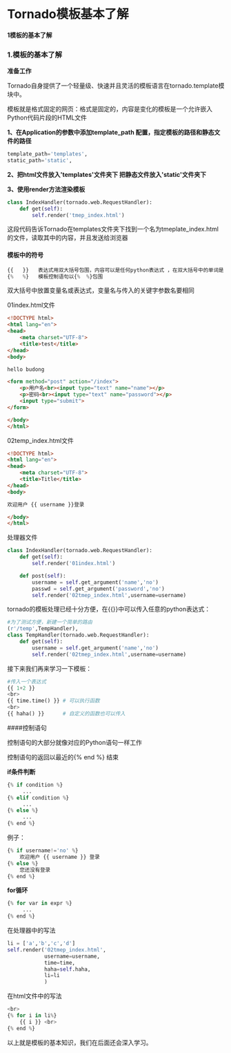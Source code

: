 # Tornado模板基本了解

#### 1模板的基本了解



### 1.模板的基本了解

**准备工作**

Tornado自身提供了一个轻量级、快速并且灵活的模板语言在tornado.template模块中。

模板就是格式固定的网页：格式是固定的，内容是变化的模板是一个允许嵌入Python代码片段的HTML文件

**1、在Application的参数中添加template_path 配置，指定模板的路径和静态文件的路径**

```python
template_path='templates',
static_path='static',
```

**2、把html文件放入'templates'文件夹下      把静态文件放入'static'文件夹下**

**3、使用render方法渲染模板**

```python
class IndexHandler(tornado.web.RequestHandler):
    def get(self):
        self.render('tmep_index.html')
```

这段代码告诉Tornado在templates文件夹下找到一个名为tmeplate_index.html 的文件，读取其中的内容，并且发送给浏览器



#### 模板中的符号

```python
{{   }}   表达式用双大括号包围，内容可以是任何python表达式 ，在双大括号中的单词是占位符
{%   %}   模板控制语句以{%  %}包围
```

双大括号中放置变量名或表达式，变量名与传入的关键字参数名要相同

01index.html文件

```html
<!DOCTYPE html>
<html lang="en">
<head>
    <meta charset="UTF-8">
    <title>test</title>
</head>
<body>

hello budong

<form method="post" action="/index">
    <p>用户名<br><input type="text" name="name"></p>
    <p>密码<br><input type="text" name="password"></p>
    <input type="submit">
</form>

</body>
</html>
```

02temp_index.html文件

```html
<!DOCTYPE html>
<html lang="en">
<head>
    <meta charset="UTF-8">
    <title>Title</title>
</head>
<body>

欢迎用户 {{ username }}登录

</body>
</html>
```

处理器文件

```python
class IndexHandler(tornado.web.RequestHandler):
    def get(self):
        self.render('01index.html')

    def post(self):
        username = self.get_argument('name','no')
        passwd = self.get_argument('password','no')
        self.render('02tmep_index.html',username=username)
```



tornado的模板处理已经十分方便，在{{}}中可以传入任意的python表达式：

```python
#为了测试方便，新建一个简单的路由
(r'/temp',TempHandler),
class TempHandler(tornado.web.RequestHandler):
    def get(self):
        username = self.get_argument('name','no')
        self.render('02tmep_index.html',username=username)
```

接下来我们再来学习一下模板：

```python
#传入一个表达式
{{ 1+2 }}  
<br>
{{ time.time() }} # 可以执行函数
<br>
{{ haha() }}  	  # 自定义的函数也可以传入
```



####控制语句

控制语句的大部分就像对应的Python语句一样工作

控制语句的返回以最近的{% end  %} 结束

**if条件判断**

```python
{% if condition %}
     ...
{% elif condition %}
     ...
{% else %}
     ...
{% end %}
```

例子：

```python
{% if username!='no' %}
    欢迎用户 {{ username }} 登录
{% else %}
    您还没有登录
{% end %}
```



**for循环**

```python
{% for var in expr %}
     ...
{% end %}
```

在处理器中的写法

```python
li = ['a','b','c','d']
self.render('02tmep_index.html',
            username=username,
            time=time,
            haha=self.haha,
            li=li
            )
```

在html文件中的写法

```python
<br>
{% for i in li%}
    {{ i }} <br>
{% end %}
```



以上就是模板的基本知识，我们在后面还会深入学习。